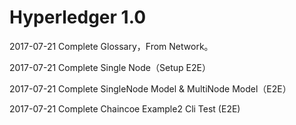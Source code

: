 # Hyperledger 1.0

2017-07-21 Complete Glossary，From Network。

2017-07-21 Complete Single Node（Setup E2E）

2017-07-21 Complete SingleNode Model & MultiNode Model（E2E）

2017-07-21 Complete Chaincoe Example2 Cli Test (E2E)
